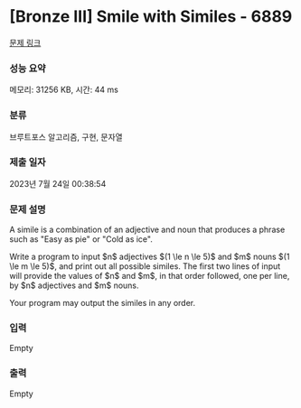 # [Bronze III] Smile with Similes - 6889 

[문제 링크](https://www.acmicpc.net/problem/6889) 

### 성능 요약

메모리: 31256 KB, 시간: 44 ms

### 분류

브루트포스 알고리즘, 구현, 문자열

### 제출 일자

2023년 7월 24일 00:38:54

### 문제 설명

<p>A simile is a combination of an adjective and noun that produces a phrase such as "Easy as pie" or "Cold as ice".</p>

<p>Write a program to input $n$ adjectives $(1 \le n \le 5)$ and $m$ nouns $(1 \le m \le 5)$, and print out all possible similes. The first two lines of input will provide the values of $n$ and $m$, in that order followed, one per line, by $n$ adjectives and $m$ nouns.</p>

<p>Your program may output the similes in any order.</p>

### 입력 

 Empty

### 출력 

 Empty

